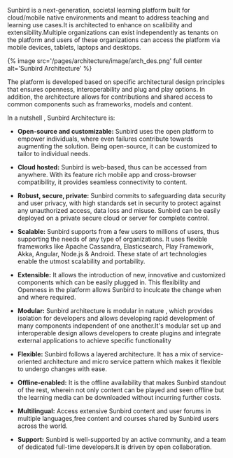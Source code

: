 Sunbird is a next-generation, societal learning platform built for cloud/mobile native environments and meant to address teaching and learning use cases.It is architected to enhance on scalibility and extensibility.Multiple organizations can exist independently as tenants on the platform and users of these organizations can access the platform via mobile devices, tablets, laptops and desktops. 

{% image src='/pages/architecture/image/arch_des.png' full center alt='Sunbird Architecture' %}

The platform is developed based on specific architectural design principles that ensures openness, interoperability and plug and play options. In addition, the architecture allows for contributions and shared access to common components such as frameworks, models and content.

In a nutshell , Sunbird Architecture is:

+ **Open-source and customizable:** Sunbird uses the open platform to empower individuals, where even failures contribute towards augmenting the solution. Being open-source, it can be customized to tailor to individual needs.

+ **Cloud hosted:** Sunbird is web-based, thus can be accessed from anywhere. With its feature rich mobile app and cross-browser compatibility, it provides seamless connectivity to content.

+ **Robust, secure, private:** Sunbird commits to safeguarding data security and user privacy, with high standards set in security to protect against any unauthorized access, data loss and misuse. Sunbird can be easily deployed on a private secure cloud or server for complete control.

+ **Scalable:** Sunbird supports from a few users to millions of users, thus supporting the needs of any type of organizations. It uses flexible frameworks like Apache Cassandra, Elasticsearch, Play Framework, Akka, Angular, Node.js & Android. These state of art technologies enable the utmost scalability and portability.

+ **Extensible:** It allows the introduction of new, innovative and customized components which can be easily plugged in. This flexibility and Openness in the platform allows Sunbird to inculcate the change when and where required.

+ **Modular:** Sunbird architecture is modular in nature , which provides isolation for developers and allows developing rapid development of many components independent of one another.It's modular set up and interoperable design allows developers to create plugins and integrate external applications to achieve specific functionality

+ **Flexible:** Sunbird follows a layered architecture. It has a mix of service-oriented architecture and micro service pattern which makes it flexible to undergo changes with ease.

+ **Offline-enabled:** It is the offline availability that makes Sunbird standout of the rest, wherein not only content can be played and seen offline but the learning media can be downloaded without incurring further costs.

+ **Multilingual:** Access extensive Sunbird content and user forums in multiple languages,free content and courses shared by Sunbird users across the world.

+ **Support:** Sunbird is well-supported by an active  community, and a team of dedicated full-time developers.It is driven by open collaboration.
